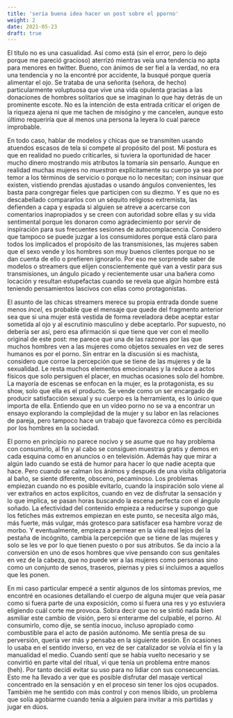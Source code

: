 ```yaml
---
title: 'sería buena idea hacer un post sobre el pporno'
weight: 2
date: 2021-05-23
draft: true
---
```


El título no es una casualidad. Así como está (sin el error, pero lo dejo porque me pareció gracioso) aterrizó mientras veía una tendencia no apta para menores en twitter. Bueno, con ánimos de ser fiel a la verdad, no era una tendencia y no la encontré por accidente, la busqué porque quería alimentar el ojo. Se trataba de una señorita (señora, de hecho) particularmente voluptuosa que vive una vida opulenta gracias a las donaciones de hombres solitarios que se imaginan lo que hay detrás de un prominente escote. No es la intención de esta entrada criticar el origen de la riqueza ajena ni que me tachen de misógino y me cancelen, aunque esto último requeriría que al menos una persona la leyera lo cual parece improbable. 

En todo caso, hablar de modelos y chicas que se transmiten usando atuendos escasos de tela si compete al propósito del post. Mi postura es que en realidad no puedo criticarles, si tuviera la oportunidad de hacer mucho dinero mostrando mis atributos la tomaría sin pensarlo. Aunque en realidad muchas mujeres no _muestran_ explícitamente su cuerpo ya sea por temor a los términos de servicio o porque no lo necesitan; con insinuar que existen, vistiendo prendas ajustadas o usando ángulos convenientes, les basta para congregar fieles que participen con su diezmo. Y es que no es descabellado compararlos con un séquito religioso extremista, las defienden a capa y espada si alguien se atreve a acercarse con comentarios inapropiados y se creen con autoridad sobre ellas y su vida sentimental porque les donaron como agradecimiento por servir de inspiración para sus frecuentes sesiones de autocomplacencia. Considero que tampoco se puede juzgar a los consumidores porque está claro para todos los implicados el propósito de las transmisiones, las mujeres saben que el sexo vende y los hombres son muy buenos clientes porque no se dan cuenta de ello o prefieren ignorarlo. Por eso me sorprende saber de modelos o streamers que elijen conscientemente qué van a vestir para sus transmisiones, un ángulo picado y recientemente usar una bañera como locación y resultan estupefactas cuando se revela que algún hombre está teniendo pensamientos lascivos con ellas como protagonistas.

El asunto de las chicas streamers merece su propia entrada donde suene menos _incel_, es probable que el mensaje que quede del fragmento anterior sea que si una mujer está vestida de forma reveladora debe aceptar estar sometida al ojo y al escrutinio masculino y debe aceptarlo. Por supuesto, no debería ser así, pero esa afirmación si que tiene que ver con el meollo original de este post: me parece que una de las razones por las que muchos hombres ven a las mujeres como objetos sexuales en vez de seres humanos es por el porno. Sin entrar en la discusión si es machista, considero que corroe la percepción que se tiene de las mujeres y de la sexualidad. Le resta muchos elementos emocionales y la reduce a actos físicos que solo persiguen el placer, en muchas ocasiones solo del hombre. La mayoría de escenas se enfocan en la mujer, es la protagonista, es su show, solo que ella es el producto. Se vende como un ser encargado de producir satisfacción sexual y su cuerpo es la herramienta, es lo único que importa de ella. Entiendo que en un vídeo porno no se va a encontrar un ensayo explorando la complejidad de la mujer y su labor en las relaciones de pareja, pero tampoco hace un trabajo que favorezca cómo es percibida por los hombres en la sociedad. 

El porno en principio no parece nocivo y se asume que no hay problema con consumirlo, al fin y al cabo se consiguen muestras gratis y demos en cada esquina como en anuncios o en televisión. Además hay que mirar a algún lado cuando se está de humor para hacer lo que nadie acepta que hace. Pero cuando se calman los ánimos y después de una visita obligatoria al baño, se siente diferente, obsceno, pecaminoso. Los problemas empiezan cuando no es posible evitarlo, cuando la inspiración solo viene al ver extraños en actos explícitos, cuando en vez de disfrutar la sensación y lo que implica, se pasan horas buscando la escena perfecta con el ángulo soñado. La efectividad del contenido empieza a reducirse y supongo que los fetiches más extremos empiezan en este punto, se necesita algo más, más fuerte, más vulgar, más grotesco para satisfacer esa hambre voraz de morbo. Y eventualmente, empieza a permear en la vida real lejos del la pestaña de incógnito, cambia la percepción que se tiene de las mujeres y solo se les ve por lo que tienen puesto o por sus atributos. Se da incio a la conversión en uno de esos hombres que vive pensando con sus genitales en vez de la cabeza, que no puede ver a las mujeres como personas sino como un conjunto de senos, traseros, piernas y pies si incluimos a aquellos que les ponen.

En mi caso particular empecé a sentir algunos de los síntomas previos, me encontré en ocasiones detallando el cuerpo de alguna mujer que veía pasar como si fuera parte de una exposición, como si fuera una res y yo estuviera eligiendo cuál corte me provoca. Sobra decir que no se sintió nada bien asmiliar este cambio de visión, pero si enterarme del culpable, el porno. Al consumirlo, como dije, se sentía inocuo, incluso apropiado como combustible para el acto de pasión autónomo. Me sentía presa de su perversión, quería ver más y pensaba en la siguiente sesión. En ocasiones lo usaba en el sentido inverso, en vez de ser catalizador se volvía el fin y la manualidad el medio. Cuando sentí que se había vuelto necesario y se convirtió en parte vital del ritual, vi que tenía un problema entre manos (heh). Por tanto decidí evitar su uso para no lidiar con sus consecuencias. Esto me ha llevado a ver que es posible disfrutar del masaje vertical concentrado en la sensación y en el proceso sin tener los ojos ocupados. También me he sentido con más control y con menos líbido, un problema que solía agobiarme cuando tenía a alguien para invitar a mis partidas y jugar en dúos.
